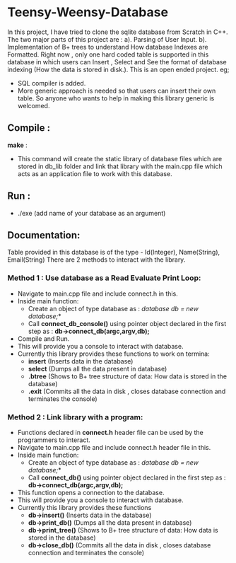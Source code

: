 # Teensy-Weensy-Database
In this project, I have tried to clone the sqlite database from Scratch in C++. The two major parts of this project are : a). Parsing of User Input. b). Implementation of B+ trees to understand How database Indexes are Formatted.
Right now , only one hard coded table is supported in this database in which users can Insert , Select and See the format of database indexing (How the data is stored in disk.).
This is an open ended project. eg;
  - SQL compiler is added.
  - More generic approach is needed so that users can insert their own table.
So anyone who wants to help in making this library generic is welcomed. 


## Compile :    
**make** : 
  * This command will create the static library of database files which are stored in db_lib folder and link that library with the main.cpp file which acts as an application file to work with this database.

## Run :
  * ./exe (add name of your database as an argument)

## Documentation:
Table provided in this database is of the type - Id(Integer), Name(String), Email(String)
There are 2 methods to interact with the library.

### Method 1 : Use database as a Read Evaluate Print Loop:
  * Navigate to main.cpp file and include connect.h in this.
  * Inside main function:
    * Create an object of type database as : **database* db = new database;**
    * Call **connect_db_console()** using pointer object declared in the first step as : **db->connect_db(argc,argv,db);**
  * Compile and Run.
  * This will provide you a console to interact with database.
  * Currently this library provides these functions to work on termina:
    * **insert**  (Inserts data in the database)
    * **select**  (Dumps all the data present in database)
    * **.btree**  (Shows to B+ tree structure of data: How data is stored in the database)
    * **.exit**   (Commits all the data in disk , closes database connection and terminates the console)

### Method 2 :  Link library with a program:
  * Functions declared in **connect.h** header file can be used by the programmers to interact.
  * Navigate to main.cpp file and include connect.h header file in this.
  * Inside main function:
    * Create an object of type database as : **database* db = new database;**
    * Call **connect_db()** using pointer object declared in the first step as : **db->connect_db(argc,argv,db);**
  * This function opens a connection to the database.
  * This will provide you a console to interact with database.
  * Currently this library provides these functions
    * **db->insert()**  (Inserts data in the database)
    * **db->print_db()**  (Dumps all the data present in database)
    * **db->print_tree()**  (Shows to B+ tree structure of data: How data is stored in the database)
    * **db->close_db()**   (Commits all the data in disk , closes database connection and terminates the console)

<!-- 
## Output :
<p>
  <img src="Screenshots/s3.png" width="700" height="450">
</p>
<p>
  <img src="Screenshots/s4.png" width="700" height="450">
</p> -->